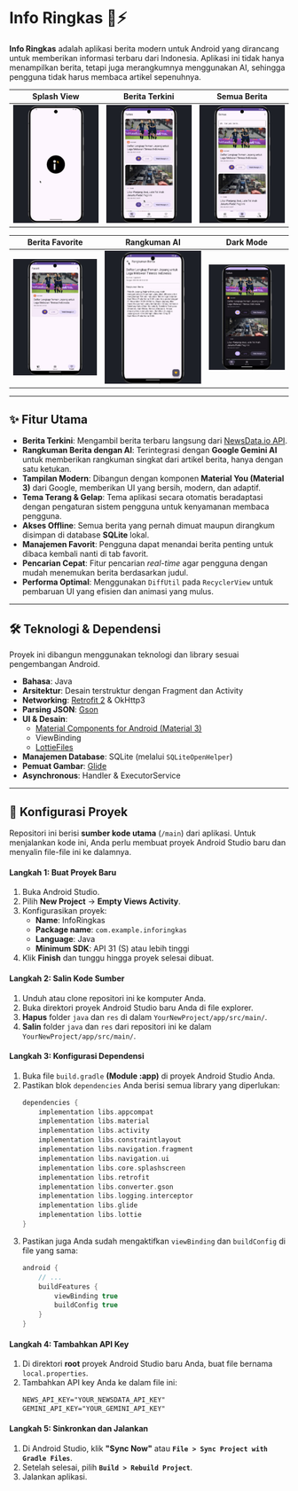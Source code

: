 # Info Ringkas 📖⚡

**Info Ringkas** adalah aplikasi berita modern untuk Android yang dirancang untuk memberikan informasi terbaru dari Indonesia. Aplikasi ini tidak hanya menampilkan berita, tetapi juga merangkumnya menggunakan AI, sehingga pengguna tidak harus membaca artikel sepenuhnya.

| Splash View | Berita Terkini | Semua Berita |
| :-------------: | :-------------: | :-------------: |
| ![Tampilan Splash View](https://github.com/MQAFSI23/InfoRingkas/blob/main/screenshots/splash.jpeg) <br> | ![Tampilan Berita Terkini](https://github.com/MQAFSI23/InfoRingkas/blob/main/screenshots/beritaTerkini.jpeg) <br> | ![Tampilan Semua Berita](https://github.com/MQAFSI23/InfoRingkas/blob/main/screenshots/semuaBerita.jpeg) <br> |

| Berita Favorite | Rangkuman AI | Dark Mode |
| :-------------: | :-------------: | :-------------: |
| ![Tampilan Berita Terkini](https://github.com/MQAFSI23/InfoRingkas/blob/main/screenshots/beritaFavorite.jpeg) <br> | ![Tampilan Rangkuman Berita dengan AI](https://github.com/MQAFSI23/InfoRingkas/blob/main/screenshots/rangkuman.jpeg) <br> | ![Tampilan Dark Mode](https://github.com/MQAFSI23/InfoRingkas/blob/main/screenshots/darkMode.jpeg) <br> |

---

## ✨ Fitur Utama

-   **Berita Terkini**: Mengambil berita terbaru langsung dari [NewsData.io API](https://newsdata.io/).
-   **Rangkuman Berita dengan AI**: Terintegrasi dengan **Google Gemini AI** untuk memberikan rangkuman singkat dari artikel berita, hanya dengan satu ketukan.
-   **Tampilan Modern**: Dibangun dengan komponen **Material You (Material 3)** dari Google, memberikan UI yang bersih, modern, dan adaptif.
-   **Tema Terang & Gelap**: Tema aplikasi secara otomatis beradaptasi dengan pengaturan sistem pengguna untuk kenyamanan membaca pengguna.
-   **Akses Offline**: Semua berita yang pernah dimuat maupun dirangkum disimpan di database **SQLite** lokal.
-   **Manajemen Favorit**: Pengguna dapat menandai berita penting untuk dibaca kembali nanti di tab favorit.
-   **Pencarian Cepat**: Fitur pencarian *real-time* agar pengguna dengan mudah menemukan berita berdasarkan judul.
-   **Performa Optimal**: Menggunakan `DiffUtil` pada `RecyclerView` untuk pembaruan UI yang efisien dan animasi yang mulus.

---

## 🛠️ Teknologi & Dependensi

Proyek ini dibangun menggunakan teknologi dan library sesuai pengembangan Android.

-   **Bahasa**: Java
-   **Arsitektur**: Desain terstruktur dengan Fragment dan Activity
-   **Networking**: [Retrofit 2](https://square.github.io/retrofit/) & OkHttp3
-   **Parsing JSON**: [Gson](https://github.com/google/gson)
-   **UI & Desain**:
    -   [Material Components for Android (Material 3)](https://material.io/develop/android/docs/getting-started)
    -   ViewBinding
    -   [LottieFiles](https://lottiefiles.com/)
-   **Manajemen Database**: SQLite (melalui `SQLiteOpenHelper`)
-   **Pemuat Gambar**: [Glide](https://github.com/bumptech/glide)
-   **Asynchronous**: Handler & ExecutorService

---

## 🚀 Konfigurasi Proyek

Repositori ini berisi **sumber kode utama** (`/main`) dari aplikasi. Untuk menjalankan kode ini, Anda perlu membuat proyek Android Studio baru dan menyalin file-file ini ke dalamnya.

#### Langkah 1: Buat Proyek Baru

1.  Buka Android Studio.
2.  Pilih **New Project** -> **Empty Views Activity**.
3.  Konfigurasikan proyek:
    -   **Name**: InfoRingkas
    -   **Package name**: `com.example.inforingkas`
    -   **Language**: Java
    -   **Minimum SDK**: API 31 (S) atau lebih tinggi
4.  Klik **Finish** dan tunggu hingga proyek selesai dibuat.

#### Langkah 2: Salin Kode Sumber

1.  Unduh atau clone repositori ini ke komputer Anda.
2.  Buka direktori proyek Android Studio baru Anda di file explorer.
3.  **Hapus** folder `java` dan `res` di dalam `YourNewProject/app/src/main/`.
4.  **Salin** folder `java` dan `res` dari repositori ini ke dalam `YourNewProject/app/src/main/`.

#### Langkah 3: Konfigurasi Dependensi

1.  Buka file `build.gradle` **(Module :app)** di proyek Android Studio Anda.
2.  Pastikan blok `dependencies` Anda berisi semua library yang diperlukan:
    ```gradle
    dependencies {
        implementation libs.appcompat
        implementation libs.material
        implementation libs.activity
        implementation libs.constraintlayout
        implementation libs.navigation.fragment
        implementation libs.navigation.ui
        implementation libs.core.splashscreen
        implementation libs.retrofit
        implementation libs.converter.gson
        implementation libs.logging.interceptor
        implementation libs.glide
        implementation libs.lottie
    }
    ```
3.  Pastikan juga Anda sudah mengaktifkan `viewBinding` dan `buildConfig` di file yang sama:
    ```gradle
    android {
        // ...
        buildFeatures {
            viewBinding true
            buildConfig true
        }
    }
    ```

#### Langkah 4: Tambahkan API Key

1.  Di direktori **root** proyek Android Studio baru Anda, buat file bernama `local.properties`.
2.  Tambahkan API key Anda ke dalam file ini:
    ```properties
    NEWS_API_KEY="YOUR_NEWSDATA_API_KEY"
    GEMINI_API_KEY="YOUR_GEMINI_API_KEY"
    ```

#### Langkah 5: Sinkronkan dan Jalankan

1.  Di Android Studio, klik **"Sync Now"** atau **`File > Sync Project with Gradle Files`**.
2.  Setelah selesai, pilih **`Build > Rebuild Project`**.
3.  Jalankan aplikasi.
